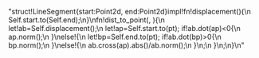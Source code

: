 "struct!LineSegment{start:Point2d, end:Point2d}impl!fn!displacement(){\n    Self.start.to(Self.end);\n}\nfn!dist_to_point(, ){\n    let!ab=Self.displacement();\n    let!ap=Self.start.to(pt);    if!ab.dot(ap)<0{\n        ap.norm();\n    }\nelse!{\n        let!bp=Self.end.to(pt);        if!ab.dot(bp)>0{\n            bp.norm();\n        }\nelse!{\n            ab.cross(ap).abs()/ab.norm();\n        }\n;\n    }\n;\n}\n"